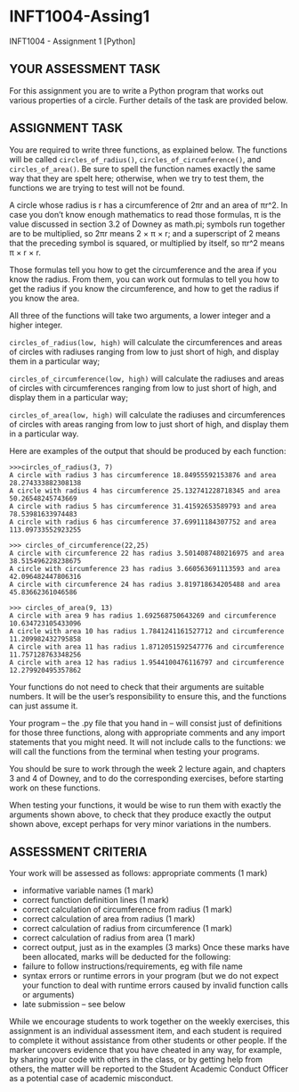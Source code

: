 # INFT1004-Assing1
INFT1004 - Assignment 1 [Python]

## YOUR ASSESSMENT TASK
For this assignment you are to write a Python program that works out various properties of a circle. 
Further details of the task are provided below.

## ASSIGNMENT TASK
You are required to write three functions, as explained below. The functions will be called `circles_of_radius()`, `circles_of_circumference()`, and `circles_of_area()`. Be sure to spell the function names exactly the same way that they are spelt here; otherwise, when we try to test them, the functions we are trying to test will not be found.

A circle whose radius is r has a circumference of 2πr and an area of πr^2. In case you don’t know enough mathematics to read those formulas, π is the value discussed in section 3.2 of Downey as math.pi; symbols run together are to be multiplied, so 2πr means 2 × π × r; and a superscript of 2 means that the preceding symbol is squared, or multiplied by itself, so πr^2 means π × r × r.

Those formulas tell you how to get the circumference and the area if you know the radius. From them, you can work out formulas to tell you how to get the radius if you know the circumference, and how to get the radius if you know the area.

All three of the functions will take two arguments, a lower integer and a higher integer.

`circles_of_radius(low, high)` will calculate the circumferences and areas of circles with radiuses ranging from low to just short of high, and display them in a particular way;

`circles_of_circumference(low, high)` will calculate the radiuses and areas of circles with circumferences ranging from low to just short of high, and display them in a particular way;

`circles_of_area(low, high)` will calculate the radiuses and circumferences of circles with areas ranging from low to just short of high, and display them in a particular way.

Here are examples of the output that should be produced by each function:

```
>>>circles_of_radius(3, 7)
A circle with radius 3 has circumference 18.84955592153876 and area 28.274333882308138
A circle with radius 4 has circumference 25.132741228718345 and area 50.26548245743669
A circle with radius 5 has circumference 31.41592653589793 and area 78.53981633974483
A circle with radius 6 has circumference 37.69911184307752 and area 113.09733552923255

>>> circles_of_circumference(22,25)
A circle with circumference 22 has radius 3.5014087480216975 and area 38.515496228238675
A circle with circumference 23 has radius 3.660563691113593 and area 42.096482447806316
A circle with circumference 24 has radius 3.819718634205488 and area 45.83662361046586

>>> circles_of_area(9, 13)
A circle with area 9 has radius 1.692568750643269 and circumference 10.634723105433096
A circle with area 10 has radius 1.7841241161527712 and circumference 11.209982432795858
A circle with area 11 has radius 1.8712051592547776 and circumference 11.757128763348256
A circle with area 12 has radius 1.9544100476116797 and circumference 12.279920495357862
```

Your functions do not need to check that their arguments are suitable numbers. It will be the user’s responsibility to ensure this, and the functions can just assume it.

Your program – the .py file that you hand in – will consist just of definitions for those three functions, along with appropriate comments and any import statements that you might need. It will not include calls to the functions: we will call the functions from the terminal when testing your programs.

You should be sure to work through the week 2 lecture again, and chapters 3 and 4 of Downey, and to do the corresponding exercises, before starting work on these functions.

When testing your functions, it would be wise to run them with exactly the arguments shown above, to check that they produce exactly the output shown above, except perhaps for very minor variations in the numbers.

## ASSESSMENT CRITERIA
Your work will be assessed as follows:
appropriate comments (1 mark)
- informative variable names (1 mark)
- correct function definition lines (1 mark)
- correct calculation of circumference from radius (1 mark)
- correct calculation of area from radius (1 mark)
- correct calculation of radius from circumference (1 mark)
- correct calculation of radius from area (1 mark)
- correct output, just as in the examples (3 marks)
Once these marks have been allocated, marks will be deducted for the following:
- failure to follow instructions/requirements, eg with file name
- syntax errors or runtime errors in your program (but we do not expect your function to deal with runtime errors caused by invalid function calls or arguments)
- late submission – see below

While we encourage students to work together on the weekly exercises, this assignment is an individual assessment item, and each student is required to complete it without assistance from other students or other people. If the marker uncovers evidence that you have cheated in any way, for example, by sharing your code with others in the class, or by getting help from others, the matter will be reported to the Student Academic Conduct Officer as a potential case of academic misconduct.
